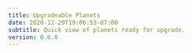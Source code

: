 ```yaml
---
title: Upgradeable Planets
date: 2020-12-29T19:06:53-07:00
subtitle: Quick view of planets ready for upgrade.
version: 0.6.0
---
```


